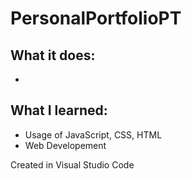# PersonalPortfolioPT

## **What it does:**
-
## **What I learned:**

 - Usage of JavaScript, CSS, HTML
 - Web Developement

Created in Visual Studio Code

